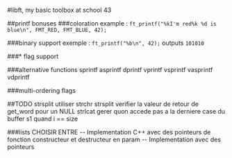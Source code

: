 #libft, my basic toolbox at school 43

##printf bonuses
###coloration
example : ``ft_printf("%kI'm red%k %d is blue\n", FMT_RED, FMT_BLUE, 42);``

###binary support
exemple : ``ft_printf("%b\n", 42);``
outputs ``101010``

###\* flag support

###alternative functions
sprintf
asprintf
dprintf
vprintf
vsprintf
vasprintf
vdprintf

###multi-ordering flags

##TODO
strsplit utiliser strchr
strsplit verifier la valeur de retour de get\_word pour un NULL
strlcat gerer quon accede pas a la derniere case du buffer s1 quand i == size

###lists
CHOISIR ENTRE
-- Implementation C++ avec des pointeurs de fonction constructeur et destructeur en param
-- Implementation avec des pointeurs
